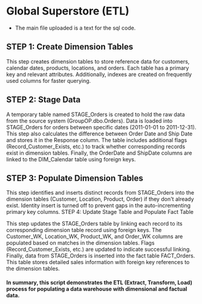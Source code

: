 # Global Superstore (ETL)
- The main file uploaded is a text for the sql code.

## STEP 1: Create Dimension Tables

This step creates dimension tables to store reference data for customers, calendar dates, products, locations, and orders.
Each table has a primary key and relevant attributes.
Additionally, indexes are created on frequently used columns for faster querying.


## STEP 2: Stage Data

A temporary table named STAGE_Orders is created to hold the raw data from the source system (GroupOP.dbo.Orders).
Data is loaded into STAGE_Orders for orders between specific dates (2011-01-01 to 2011-12-31).
This step also calculates the difference between Order Date and Ship Date and stores it in the Response column.
The table includes additional flags (Record_Customer_Exists, etc.) to track whether corresponding records exist in dimension tables.
Finally, the OrderDate and ShipDate columns are linked to the DIM_Calendar table using foreign keys.

## STEP 3: Populate Dimension Tables

This step identifies and inserts distinct records from STAGE_Orders into the dimension tables (Customer, Location, Product, Order) if they don't already exist.
Identity insert is turned off to prevent gaps in the auto-incrementing primary key columns.
STEP 4: Update Stage Table and Populate Fact Table

This step updates the STAGE_Orders table by linking each record to its corresponding dimension table record using foreign keys.
The Customer_WK, Location_WK, Product_WK, and Order_WK columns are populated based on matches in the dimension tables.
Flags (Record_Customer_Exists, etc.) are updated to indicate successful linking.
Finally, data from STAGE_Orders is inserted into the fact table FACT_Orders. This table stores detailed sales information with foreign key references to the dimension tables.

#### In summary, this script demonstrates the ETL (Extract, Transform, Load) process for populating a data warehouse with dimensional and factual data.
